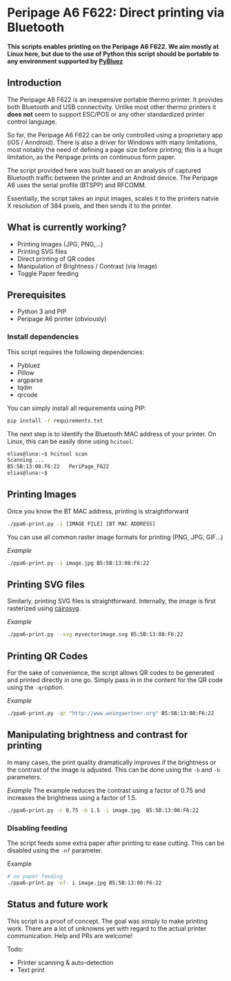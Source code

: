 # Peripage A6 F622: Direct printing via Bluetooth 

**This scripts enables printing on the Peripage A6 F622. We aim mostly at Linux here, but due to the use of Python this script should be portable to any environment supported by [PyBluez](https://github.com/pybluez/pybluez)**

## Introduction
The Peripage A6 F622 is an inexpensive portable thermo printer. It provides both Bluetooth and USB connectivity. Unlike most other thermo printers it **does not** seem to support ESC/POS or any other standardized printer control language. 

So far, the Peripage A6 F622 can be only controlled using a proprietary app (iOS / Anndroid). There is also a driver for Windows with many limitations, most notably the need of defining a page size before printing; this is a huge limitation, as the Peripage prints on continuous form paper.

The script provided here was built based on an analysis of captured Bluetooth traffic between the printer and an Android device. The Peripage A6 uses the serial profile (BTSPP) and RFCOMM. 

Essentially, the script takes an input images, scales it to the printers natvie X resolution of 384 pixels, and then sends it to the printer.

## What is currently working?
- Printing Images (JPG, PNG,...)
- Printing SVG files  
- Direct printing of QR codes
- Manipulation of Brightness  / Contrast (via Image)
- Toggle Paper feeding

## Prerequisites

- Python 3 and PIP
- Peripage A6 printer (obviously)

### Install dependencies

This script requires the following dependencies:
- Pybluez
- Pillow
- argparse
- tqdm
- qrcode

You can simply install all requirements using PIP:

```bash
pip install -r requirements.txt
```

The next step is to identify the Bluetooth MAC address of your printer. On Linux, this can be easily done using `hcitool`:

```bash
elias@luna:~$ hcitool scan
Scanning ...
B5:5B:13:08:F6:22	PeriPage_F622
elias@luna:~$ 
``` 
## Printing Images
Once you know the BT MAC address, printing is straightforward
```bash
./ppa6-print.py -i [IMAGE FILE] [BT MAC ADDRESS]
``` 
You can use all common raster image formats for printing (PNG, JPG, GIF...)

*Example*
```bash
./ppa6-print.py -i image.jpg B5:5B:13:08:F6:22
``` 

## Printing SVG files
Similarly, printing SVG files is straightforward. Internally, the image is first 
rasterized using [cairosvg](https://cairosvg.org/). 

*Example*
```bash
./ppa6-print.py --svg myvectorimage.svg B5:5B:13:08:F6:22
``` 

## Printing QR Codes
For the sake of convenience, the script allows QR codes to be generated and printed directly in one go. Simply pass in in the content for the QR code using the `-qr`option.

*Example*
```bash
./ppa6-print.py -qr "http://www.weingaertner.org" B5:5B:13:08:F6:22
``` 

## Manipulating brightness and contrast for printing
In many cases, the print quality dramatically improves if the brightness or the contrast
of the image is adjusted. This can be done using the `-b` and `-b` parameters.

*Example*
The example reduces the contrast using a factor of 0.75 and increases the brightness using a factor of 1.5.

```bash
./ppa6-print.py -c 0.75 -b 1.5 -i image.jpg  B5:5B:13:08:F6:22
```

### Disabling feeding
The script feeds some extra paper after printing to ease cutting. This can be disabled using the `-nf` parameter.

Example
```bash
# no paper feeding
./ppa6-print.py -nf- i image.jpg B5:5B:13:08:F6:22
```

## Status and future work

This script is a proof of concept. The goal was simply to make printing work. There are a lot of unknowns yet with regard to the actual printer communication. Help and PRs are welcome!

Todo:
- Printer scanning & auto-detection
- Text print